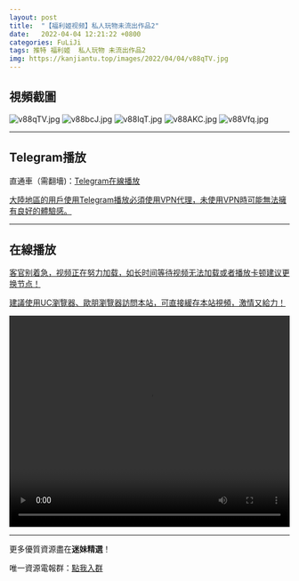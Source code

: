 ```yaml
---
layout: post
title:  "【福利姬视频】私人玩物未流出作品2"
date:   2022-04-04 12:21:22 +0800
categories: FuLiJi
tags: 推特 福利姬  私人玩物 未流出作品2
img: https://kanjiantu.top/images/2022/04/04/v88qTV.jpg
---
```



## 視頻截圖

![v88qTV.jpg](https://kanjiantu.top/images/2022/04/04/v88qTV.jpg)
![v88bcJ.jpg](https://kanjiantu.top/images/2022/04/04/v88bcJ.jpg)
![v88IqT.jpg](https://kanjiantu.top/images/2022/04/04/v88IqT.jpg)
![v88AKC.jpg](https://kanjiantu.top/images/2022/04/04/v88AKC.jpg)
![v88Vfq.jpg](https://kanjiantu.top/images/2022/04/04/v88Vfq.jpg)

* * *
## Telegram播放

直通車（需翻墻)：[Telegram在線播放](https://t.me/mimeijingxuan/447)

<u>大陸地區的用戶使用Telegram播放必須使用VPN代理，未使用VPN時可能無法擁有良好的體驗感。</u> 
* * *
## 在線播放
<u>客官别着急，视频正在努力加载，如长时间等待视频无法加载或者播放卡顿建议更换节点！</u>

<u>建議使用UC瀏覽器、歐朋瀏覽器訪問本站，可直接緩存本站視頻，激情又給力！</u>
<center><video src="https://cdn.publer.io/uploads/videos/624a74dcdb2797115fdd7c6d/cb9a39c28c9501f7aa000605579c9d2e.mp4" width="100%" height="380px" controls="controls"></video></center>

* * *
更多優質資源盡在**迷妹精選**！

唯一資源電報群：[點我入群](https://t.me/mimeijingxuan)


